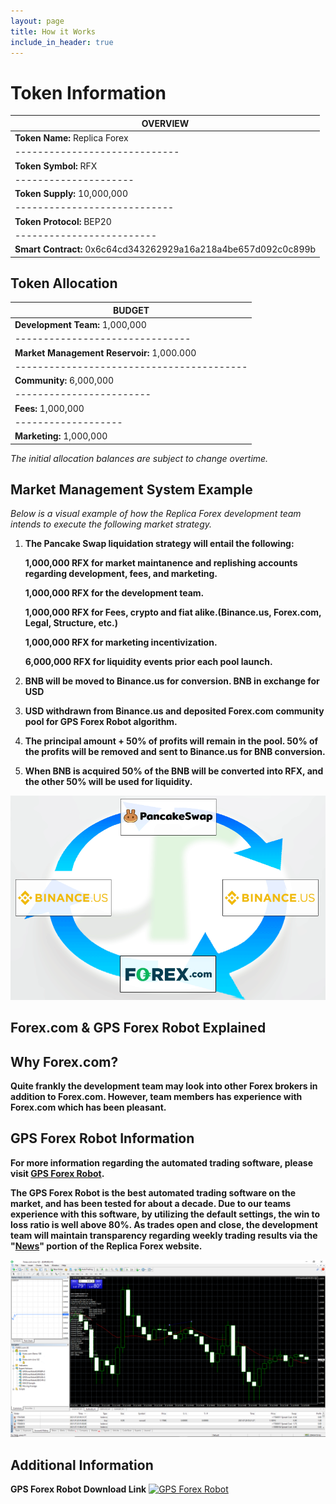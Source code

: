 ```yaml
---
layout: page
title: How it Works
include_in_header: true
---
```

# Token Information

|**OVERVIEW**                 |
|-----------------------------|
|**Token Name:** Replica Forex|
|-----------------------------|
|**Token Symbol:** RFX|
|---------------------|
|**Token Supply:** 10,000,000|
|----------------------------|
|**Token Protocol:** BEP20|
|-------------------------|
|**Smart Contract:** 0x6c64cd343262929a16a218a4be657d092c0c899b|


## Token Allocation

|**BUDGET**                     |
|-------------------------------|
|**Development Team:** 1,000,000|
|-------------------------------|
|**Market Management Reservoir:** 1,000.000|
|-----------------------------------------|
|**Community:** 6,000,000|
|------------------------|
|**Fees:** 1,000,000|
|-------------------|
|**Marketing:** 1,000,000|

*The initial allocation balances are subject to change overtime.*


## Market Management System Example

*Below is a visual example of how the Replica Forex development team intends to execute the following market strategy.*

1. **The Pancake Swap liquidation strategy will entail the following:**

    **1,000,000 RFX for market maintanence and replishing accounts regarding development, fees, and marketing.**

    **1,000,000 RFX for the development team.**

    **1,000,000 RFX for Fees, crypto and fiat alike.(Binance.us, Forex.com, Legal, Structure, etc.)**

    **1,000,000 RFX for marketing incentivization.**

    **6,000,000 RFX for liquidity events prior each pool launch.**

2. **BNB will be moved to Binance.us for conversion. BNB in exchange for USD**

3. **USD withdrawn from Binance.us and deposited Forex.com community pool for GPS Forex Robot algorithm.**

4. **The principal amount + 50% of profits will remain in the pool. 50% of the profits will be removed and sent to Binance.us for BNB conversion.**

5. **When BNB is acquired 50% of the BNB will be converted into RFX, and the other 50% will be used for liquidity.**

![](../assets/RFX_graphic(2).png)

## Forex.com & GPS Forex Robot Explained

## Why Forex.com?

**Quite frankly the development team may look into other Forex brokers in addition to Forex.com. However, team members has experience with Forex.com which has been pleasant.** 

## GPS Forex Robot Information

**For more information regarding the automated trading software, please visit [GPS Forex Robot](https://gpsforexrobot.com/).**

**The GPS Forex Robot is the best automated trading software on the market, and has been tested for about a decade. Due to our teams experience with this software, by utilizing the default settings, the win to loss ratio is well above 80%. As trades open and close, the development team will maintain transparency regarding weekly trading results via the "[News](https://replica-forex.net/RFXnews/)" portion of the Replica Forex website.** 

![](../assets/MT4.png)

## Additional Information

**GPS Forex Robot Download Link**
<a href='http://XXXXX.gpsrobot.a.clickbetter.net/' target='_blank'><img src='https://gpsforexrobot.com/images/nuts/promo3.gif' style='width: 768px; height: 90px; border: 0;' alt='GPS Forex Robot'/></a>
